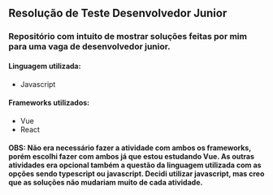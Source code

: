 ## Resolução de Teste Desenvolvedor Junior 

### Repositório com intuito de mostrar soluções feitas por mim para uma vaga de desenvolvedor junior.

#### Linguagem utilizada:
- Javascript

#### Frameworks utilizados:
- Vue
- React

#### OBS: Não era necessário fazer a atividade com ambos os frameworks, porém escolhi fazer com ambos já que estou estudando Vue. As outras atividades era opcional também a questão da linguagem utilizada com as opções sendo typescript ou javascript. Decidi utilizar javascript, mas creo que as soluções não mudariam muito de cada atividade.
